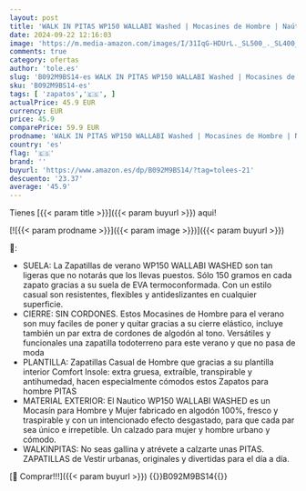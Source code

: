```yaml
---
layout: post
title: 'WALK IN PITAS WP150 WALLABI Washed | Mocasines de Hombre | Naúticos Casual | Zapatillas de Verano | Zapatos de Hombre Casuales y Cómodos | Zapatos de PITAS para Hombre | Periscope 45'
date: 2024-09-22 12:16:03
image: 'https://m.media-amazon.com/images/I/31IqG-HDUrL._SL500_._SL400_.jpg'
comments: true
category: ofertas
author: 'tole.es'
slug: 'B092M9BS14-es WALK IN PITAS WP150 WALLABI Washed | Mocasines de Hombre |...'
sku: 'B092M9BS14-es'
tags: [ 'zapatos','🇪🇸', ]
actualPrice: 45.9 EUR
currency: EUR
price: 45.9
comparePrice: 59.9 EUR
prodname: 'WALK IN PITAS WP150 WALLABI Washed | Mocasines de Hombre | Naúticos Casual | Zapatillas de Verano | Zapatos de Hombre Casuales y Cómodos | Zapatos de PITAS para Hombre | Periscope 45'
country: 'es'
flag: '🇪🇸'
brand: ''
buyurl: 'https://www.amazon.es/dp/B092M9BS14/?tag=tolees-21'
descuento: '23.37'
average: '45.9'
---
```


Tienes [{{< param title >}}]({{< param buyurl >}}) aqui!

[![{{< param prodname >}}]({{< param image >}})]({{< param buyurl >}})

🔎:

- SUELA: La Zapatillas de verano WP150 WALLABI WASHED son tan ligeras que no notarás que los llevas puestos. Sólo 150 gramos en cada zapato gracias a su suela de EVA termoconformada. Con un estilo casual son resistentes, flexibles y antideslizantes en cualquier superficie.
- CIERRE: SIN CORDONES. Estos Mocasines de Hombre para el verano son muy faciles de poner y quitar gracias a su cierre elástico, incluye también un par extra de cordones de algodón al tono. Versátiles y funcionales una zapatilla todoterreno para este verano y que no pasa de moda
- PLANTILLA: Zapatillas Casual de Hombre que gracias a su plantilla interior Comfort Insole: extra gruesa, extraíble, transpirable y antihumedad, hacen especialmente cómodos estos Zapatos para hombre PITAS
- MATERIAL EXTERIOR: El Nautico WP150 WALLABI WASHED es un Mocasín para Hombre y Mujer fabricado en algodón 100%, fresco y traspirable y con un intencionado efecto desgastado, para que cada par sea único e irrepetible. Un calzado para mujer y hombre urbano y cómodo.
- WALKINPITAS: No seas gallina y atrévete a calzarte unas PITAS. ZAPATILLAS de Vestir urbanas, originales y divertidas para el día a día.

[🛒 Comprar!!!]({{< param buyurl >}})
{{<world>}}B092M9BS14{{</world>}}
